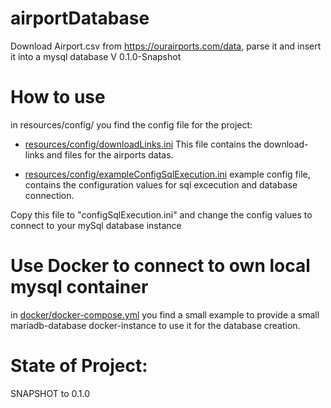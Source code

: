 # airportDatabase
Download Airport.csv from https://ourairports.com/data, parse it and insert it into a mysql database
V 0.1.0-Snapshot

# How to use

in resources/config/ you find the config file for the project:

- [resources/config/downloadLinks.ini](resources/config/downloadLinks.ini)
  This file contains the download-links and files for the airports datas. 

- [resources/config/exampleConfigSqlExecution.ini](resources/config/exampleConfigSqlExecution.ini)
  example config file, contains the configuration values for sql excecution and database connection. 
  
Copy this file to "configSqlExecution.ini" and change the config values to connect to your mySql database instance

# Use Docker to connect to own local mysql container
in [docker/docker-compose.yml](docker/docker-compose.yml) you find a small example to provide a small mariadb-database docker-instance to use it for the database creation.



# State of Project:
SNAPSHOT to 0.1.0

